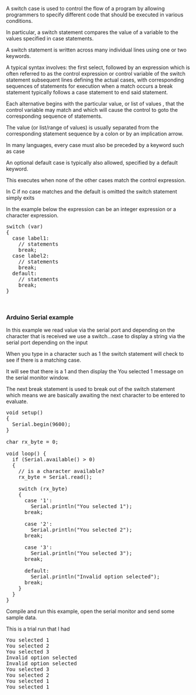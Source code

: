 A switch case is used to control the flow of a program by allowing programmers to specify different code that should be executed in various conditions. 

In particular, a switch statement compares the value of a variable to the values specified in case statements. 

A switch statement is written across many individual lines using one or two keywords. 

A typical syntax involves: the first select, followed by an expression which is often referred to as the control expression or control variable of the switch statement subsequent lines defining the actual cases, with corresponding sequences of statements for execution when a match occurs a break statement typically follows a case statement to end said statement. 

Each alternative begins with the particular value, or list of values , that the control variable may match and which will cause the control to goto the corresponding sequence of statements. 

The value (or list/range of values) is usually separated from the corresponding statement sequence by a colon or by an implication arrow. 

In many languages, every case must also be preceded by a keyword such as case 

An optional default case is typically also allowed, specified by a default keyword. 

This executes when none of the other cases match the control expression.

In C if no case matches and the default is omitted the switch statement simply exits 

In the example below the expression can be an integer expression or a character expression.  

<pre>
switch (var) 
{
  case label1:
    // statements
    break;
  case label2:
    // statements
    break;
  default:
    // statements
    break;
}
</pre>
   

### Arduino Serial example

In this example we read value via the serial port and depending on the character that is received we use a switch...case to display a string via the serial port depending on the input 

When you type in a character such as 1 the switch statement will check to see if there is a matching case. 

It will see that there is a 1 and then display the You selected 1 message on the serial monitor window. 

The next break statement is used to break out of the switch statement which means we are basically awaiting the next character to be entered to evaluate.

<pre>
void setup() 
{
  Serial.begin(9600);
}

char rx_byte = 0;

void loop() {
  if (Serial.available() > 0) 
  {    
    // is a character available?
    rx_byte = Serial.read();
  
    switch (rx_byte) 
    {
      case '1':
        Serial.println("You selected 1");
      break;
      
      case '2':
        Serial.println("You selected 2");
      break;
      
      case '3':
        Serial.println("You selected 3");
      break;
      
      default:
        Serial.println("Invalid option selected");
      break;
    } 
  }
}
</pre>

Compile and run this example, open the serial monitor and send some sample data. 

This is a trial run that I had

<pre>
You selected 1
You selected 2
You selected 3
Invalid option selected
Invalid option selected
You selected 3
You selected 2
You selected 1
You selected 1
</pre>

